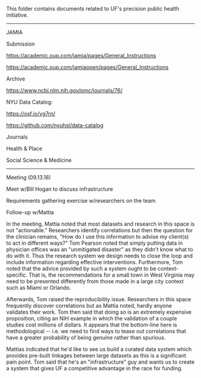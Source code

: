 
This folder contains documents related to UF's precision public health initiative.

------------------------------------------------------------------------------------
JAMIA

  Submission
  
  https://academic.oup.com/jamia/pages/General_Instructions
  
  https://academic.oup.com/jamiaopen/pages/General_Instructions
    
  Archive
  
  https://www.ncbi.nlm.nih.gov/pmc/journals/76/


NYU Data Catalog: 

https://osf.io/vg7rn/

https://github.com/nyuhsl/data-catalog

Journals

Health & Place

Social Science & Medicine

------------------------------------------------------------------------------------

Meeting (09.13.18)
  
  Meet w/Bill Hogan to discuss infrastructure
  
  Requirements gathering exercise w/researchers on the team
  
  Follow-up w/Mattia
  
In the meeting, Mattia noted that most datasets and research in this space is not "actionable."  Researchers identify correlations but then the question for the clinician remains, "How do I use this information to advise my client(s) to act in different ways?"  Tom Pearson noted that simply putting data in physician offices was an "unmitigated disaster" as they didn't know what to do with it.  Thus the research system we design needs to close the loop and include information regarding effective interventions.  Furthermore, Tom noted that the advice provided by such a system ought to be context-specific.  That is, the recommendations for a small town in West Virginia may need to be presented differently from those made in a large city context such as Miami or Orlando.

Afterwards, Tom raised the reproducibility issue.  Researchers in this space frequently discover correlations but as Mattia noted, hardly anyone validates their work.  Tom then said that doing so is an extremely expensive proposition, citing an NIH example in which the validation of a couple studies cost millions of dollars.  It appears that the bottom-line here is methodological -- i.e. we need to find ways to tease out correlations that have a greater probability of being genuine rather than spurious.

Mattias indicated that he'd like to see us build a curated data system which provides pre-built linkages between large datasets as this is a significant pain point.  Tom said that he's an "infrastructure" guy and wants us to create a system that gives UF a competitive advantage in the race for funding.

